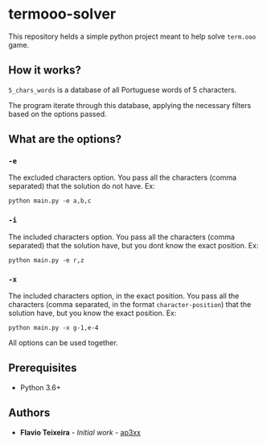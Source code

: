 # termooo-solver

This repository helds a simple python project meant to help solve `term.ooo` game.

## How it works?

`5_chars_words` is a database of all Portuguese words of 5 characters.

The program iterate through this database, applying the necessary filters based on the options passed.

## What are the options?

### `-e`

The excluded characters option. You pass all the characters (comma separated) that the solution do not have. Ex:

`python main.py -e a,b,c`

### `-i`

The included characters option. You pass all the characters (comma separated) that the solution have, but you dont know the exact position. Ex:

`python main.py -e r,z`

### `-x`

The included characters option, in the exact position. You pass all the characters (comma separated, in the format `character-position`) that the solution have, but you know the exact position. Ex:

`python main.py -x g-1,e-4`

All options can be used together.

## Prerequisites

* Python 3.6+

## Authors

* **Flavio Teixeira** - *Initial work* - [ap3xx](https://github.com/ap3xx)

